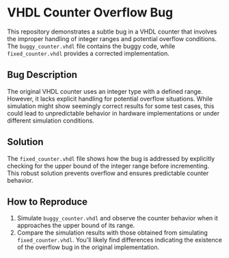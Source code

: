 # VHDL Counter Overflow Bug

This repository demonstrates a subtle bug in a VHDL counter that involves the improper handling of integer ranges and potential overflow conditions. The `buggy_counter.vhdl` file contains the buggy code, while `fixed_counter.vhdl` provides a corrected implementation.

## Bug Description
The original VHDL counter uses an integer type with a defined range. However, it lacks explicit handling for potential overflow situations.  While simulation might show seemingly correct results for some test cases, this could lead to unpredictable behavior in hardware implementations or under different simulation conditions.

## Solution
The `fixed_counter.vhdl` file shows how the bug is addressed by explicitly checking for the upper bound of the integer range before incrementing. This robust solution prevents overflow and ensures predictable counter behavior.

## How to Reproduce
1.  Simulate `buggy_counter.vhdl` and observe the counter behavior when it approaches the upper bound of its range.
2.  Compare the simulation results with those obtained from simulating `fixed_counter.vhdl`. You'll likely find differences indicating the existence of the overflow bug in the original implementation.
